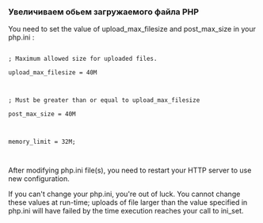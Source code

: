 ﻿### Увеличиваем обьем загружаемого файла PHP

You need to set the value of upload_max_filesize and post_max_size in your php.ini :

```

; Maximum allowed size for uploaded files.

upload_max_filesize = 40M



; Must be greater than or equal to upload_max_filesize

post_max_size = 40M



memory_limit = 32M;



```

After modifying php.ini file(s), you need to restart your HTTP server to use new configuration.



If you can't change your php.ini, you're out of luck. You cannot change these values at run-time; uploads of file larger than the value specified in php.ini will have failed by the time execution reaches your call to ini_set.
